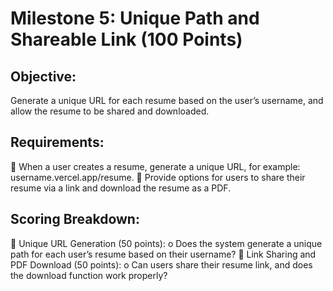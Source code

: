 # Milestone 5: Unique Path and Shareable Link (100 Points) 

## Objective:
Generate a unique URL for each resume based on the user’s username, and allow the resume to be 
shared and downloaded. 

## Requirements: 
 When a user creates a resume, generate a unique URL, for example: 
username.vercel.app/resume. 
 Provide options for users to share their resume via a link and download the resume as a 
PDF. 


## Scoring Breakdown: 
 Unique URL Generation (50 points):
o Does the system generate a unique path for each user’s resume based on their 
username? 
 Link Sharing and PDF Download (50 points):
o Can users share their resume link, and does the download function work properly? 
